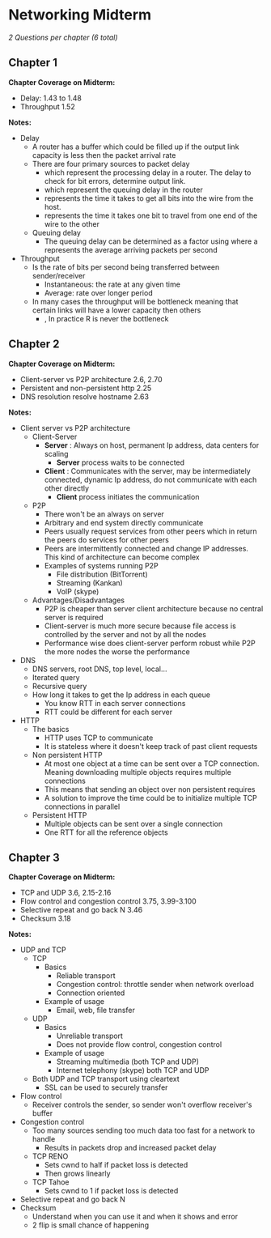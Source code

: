 # Networking Midterm

_2 Questions per chapter (6 total)_

## Chapter 1

**Chapter Coverage on Midterm:**

- Delay: 1.43 to 1.48
- Throughput 1.52

**Notes:**

- Delay
  - A router has a buffer which could be filled up if the output link capacity is less then the packet arrival rate
  - There are four primary sources to packet delay
    - which represent the processing delay in a router. The delay to check for bit errors, determine output link.
    - which represent the queuing delay in the router
    - represents the time it takes to get all bits into the wire from the host.
    - represents the time it takes one bit to travel from one end of the wire to the other
  - Queuing delay
    - The queuing delay can be determined as a factor using where a represents the average arriving packets per second
- Throughput
  - Is the rate of bits per second being transferred between sender/receiver
    - Instantaneous: the rate at any given time
    - Average: rate over longer period
  - In many cases the throughput will be bottleneck meaning that certain links will have a lower capacity then others
    - , In practice R is never the bottleneck

## Chapter 2

**Chapter Coverage on Midterm:**

- Client-server vs P2P architecture 2.6, 2.70
- Persistent and non-persistent http 2.25
- DNS resolution resolve hostname 2.63

**Notes:**

- Client server vs P2P architecture
  - Client-Server
    - **Server** : Always on host, permanent Ip address, data centers for scaling
      - **Server** process waits to be connected
    - **Client** : Communicates with the server, may be intermediately connected, dynamic Ip address, do not communicate with each other directly
      - **Client** process initiates the communication
  - P2P
    - There won't be an always on server
    - Arbitrary and end system directly communicate
    - Peers usually request services from other peers which in return the peers do services for other peers
    - Peers are intermittently connected and change IP addresses. This kind of architecture can become complex
    - Examples of systems running P2P
      - File distribution (BitTorrent)
      - Streaming (Kankan)
      - VoIP (skype)
  - Advantages/Disadvantages
    - P2P is cheaper than server client architecture because no central server is required
    - Client-server is much more secure because file access is controlled by the server and not by all the nodes
    - Performance wise does client-server perform robust while P2P the more nodes the worse the performance
- DNS
  - DNS servers, root DNS, top level, local…
  - Iterated query
  - Recursive query
  - How long it takes to get the Ip address in each queue
    - You know RTT in each server connections
    - RTT could be different for each server
- HTTP
  - The basics
    - HTTP uses TCP to communicate
    - It is stateless where it doesn't keep track of past client requests
  - Non persistent HTTP
    - At most one object at a time can be sent over a TCP connection. Meaning downloading multiple objects requires multiple connections
    - This means that sending an object over non persistent requires
    - A solution to improve the time could be to initialize multiple TCP connections in parallel
  - Persistent HTTP
    - Multiple objects can be sent over a single connection
    - One RTT for all the reference objects

## Chapter 3

**Chapter Coverage on Midterm:**

- TCP and UDP 3.6, 2.15-2.16
- Flow control and congestion control 3.75, 3.99-3.100
- Selective repeat and go back N 3.46
- Checksum 3.18

**Notes:**

- UDP and TCP
  - TCP
    - Basics
      - Reliable transport
      - Congestion control: throttle sender when network overload
      - Connection oriented
    - Example of usage
      - Email, web, file transfer
  - UDP
    - Basics
      - Unreliable transport
      - Does not provide flow control, congestion control
    - Example of usage
      - Streaming multimedia (both TCP and UDP)
      - Internet telephony (skype) both TCP and UDP
  - Both UDP and TCP transport using cleartext
    - SSL can be used to securely transfer
- Flow control
  - Receiver controls the sender, so sender won't overflow receiver's buffer
- Congestion control
  - Too many sources sending too much data too fast for a network to handle
    - Results in packets drop and increased packet delay
  - TCP RENO
    - Sets cwnd to half if packet loss is detected
    - Then grows linearly
  - TCP Tahoe
    - Sets cwnd to 1 if packet loss is detected
- Selective repeat and go back N
- Checksum
  - Understand when you can use it and when it shows and error
  - 2 flip is small chance of happening
